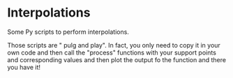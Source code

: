 # Interpolations
Some Py scripts to perform interpolations.

Those scripts are " pulg and play". In fact, you only need to copy it in your own code and then call the "process" functions with your support points and corresponding values and then plot the output fo the function and there you have it!
